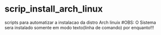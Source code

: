 # scrip_install_arch_linux
scripts para automatizar a instalacao da distro Arch linuix
#OBS:
O Sistema sera instalado somente em modo texto(linha de comando) por enquanto!!!

